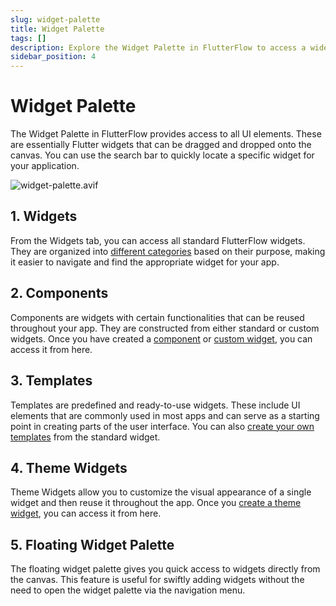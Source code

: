 ```yaml
---
slug: widget-palette
title: Widget Palette
tags: []
description: Explore the Widget Palette in FlutterFlow to access a wide range of UI elements. This feature offers an intuitive interface for dragging and dropping Flutter widgets onto your canvas.
sidebar_position: 4
---
```

# Widget Palette

The Widget Palette in FlutterFlow provides access to all UI elements. These are essentially Flutter widgets that can be dragged and dropped onto the canvas. You can use the search bar to quickly locate a specific widget for your application.

![widget-palette.avif](imgs/widget-palette.avif)

## 1. Widgets

From the Widgets tab, you can access all standard FlutterFlow widgets. They are organized into [different categories](#) based on their purpose, making it easier to navigate and find the appropriate widget for your app.

## 2. Components

Components are widgets with certain functionalities that can be reused throughout your app. They are constructed from either standard or custom widgets. Once you have created a [component](#) or [custom widget](#), you can access it from here.

## 3. Templates

Templates are predefined and ready-to-use widgets. These include UI elements that are commonly used in most apps and can serve as a starting point in creating parts of the user interface. You can also [create your own templates](#) from the standard widget.

## 4. Theme Widgets

Theme Widgets allow you to customize the visual appearance of a single widget and then reuse it throughout the app. Once you [create a theme widget](#), you can access it from here.

## 5. Floating Widget Palette

The floating widget palette gives you quick access to widgets directly from the canvas. This feature is useful for swiftly adding widgets without the need to open the widget palette via the navigation menu.